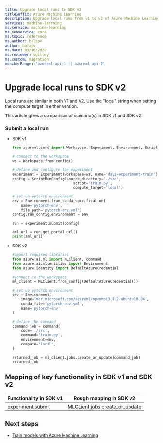 ```yaml
---
title: Upgrade local runs to SDK v2
titleSuffix: Azure Machine Learning
description: Upgrade local runs from v1 to v2 of Azure Machine Learning SDK
services: machine-learning
ms.service: machine-learning
ms.subservice: core
ms.topic: reference
ms.author: balapv
author: balapv
ms.date: 09/16/2022
ms.reviewer: sgilley
ms.custom: migration
monikerRange: 'azureml-api-1 || azureml-api-2'
---
```


# Upgrade local runs to SDK v2

Local runs are similar in both V1 and V2. Use the "local" string when setting the compute target in either version.

This article gives a comparison of scenario(s) in SDK v1 and SDK v2.

### Submit a local run

* SDK v1

    ```python
    from azureml.core import Workspace, Experiment, Environment, ScriptRunConfig
    
    # connect to the workspace
    ws = Workspace.from_config()
    
    # define and configure the experiment
    experiment = Experiment(workspace=ws, name='day1-experiment-train')
    config = ScriptRunConfig(source_directory='./src',
                                script='train.py',
                                compute_target='local')
    
    # set up pytorch environment
    env = Environment.from_conda_specification(
        name='pytorch-env',
        file_path='pytorch-env.yml')
    config.run_config.environment = env
    
    run = experiment.submit(config)
    
    aml_url = run.get_portal_url()
    print(aml_url)
    ```

* SDK v2

    ```python
    #import required libraries
    from azure.ai.ml import MLClient, command
    from azure.ai.ml.entities import Environment
    from azure.identity import DefaultAzureCredential
    
    #connect to the workspace
    ml_client = MLClient.from_config(DefaultAzureCredential())
    
    # set up pytorch environment
    env = Environment(
        image='mcr.microsoft.com/azureml/openmpi3.1.2-ubuntu18.04',
        conda_file='pytorch-env.yml',
        name='pytorch-env'
    )
    
    # define the command
    command_job = command(
        code='./src',
        command='train.py',
        environment=env,
        compute='local',
    )
    
    returned_job = ml_client.jobs.create_or_update(command_job)
    returned_job
    ```

## Mapping of key functionality in SDK v1 and SDK v2

|Functionality in SDK v1|Rough mapping in SDK v2|
|-|-|
|[experiment.submit](/python/api/azureml-core/azureml.core.experiment.experiment#azureml-core-experiment-experiment-submit)|[MLCLient.jobs.create_or_update](/python/api/azure-ai-ml/azure.ai.ml.mlclient#azure-ai-ml-mlclient-create-or-update)|

## Next steps

* [Train models with Azure Machine Learning](concept-train-machine-learning-model.md)
